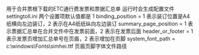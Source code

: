 用于合并票根下载的ETC通行费发票和票据汇总单
运行时会生成配置文件settingtoll.ini
两个设置项默认值都是 1
binding_position = 1 表示装订位置是A4纸横向左边装订，2 表示在A4纸纸纵向左边装订
summary_page_position = 1 表示票据汇总单在合并文件中在发票前面，2 表示在发票后面
header_or_footer = 1 表示发票页增加汇总单号在页眉，2 表示增加在页脚
system_font_path =  c:\windows\Fonts\simhei.ttf 页眉页脚字体文件路径
